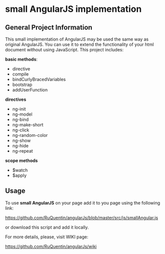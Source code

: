 small AngularJS implementation
=====================

General Project Information
-----------------------------------
This small implementation of AngularJS may be used the same way as original AngularJS.
You can use it to extend the functionality of your html document without using JavaScript.
This project includes:


**basic methods**:
* directive
* compile
* bindCurlyBracedVariables
* bootstrap
* addUserFunction


**directives**
* ng-init
* ng-model
* ng-bind
* ng-make-short
* ng-click
* ng-random-color
* ng-show
* ng-hide
* ng-repeat


**scope methods**
* $watch
* $apply


Usage
-----------------------------------
To use **small AngularJS** on your page add it to you page using the following link:

https://github.com/RuQuentin/angularJs/blob/master/src/js/smallAngular.js

or download this script and add it locally.


For more details, please, visit WIKI page:

https://github.com/RuQuentin/angularJs/wiki